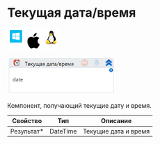 # Текущая дата/время

![](<../../../../.gitbook/assets/image (100) (1) (1) (1) (1) (1) (60).png>)

![](<../../../../.gitbook/assets/image (444).png>)

Компонент, получающий текущие дату и время.

| Свойство    | Тип      | Описание             |
| ----------- | -------- | -------------------- |
| Результат\* | DateTime | Текущие дата и время |
